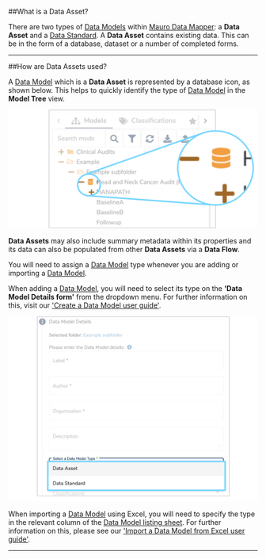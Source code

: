##What is a Data Asset?

There are two types of [Data Models](../data-model/data-model.md) within [Mauro Data Mapper](https://modelcatalogue.cs.ox.ac.uk/mdm-ui/#/home): a **Data Asset** and a [Data Standard](../data-standard/data-standard.md). 
A **Data Asset** contains existing data. This can be in the form of a database, dataset or a number of completed forms. 

---
##How are Data Assets used?

A [Data Model](../data-model/data-model.md) which is a **Data Asset** is represented by a database icon, as shown below. This helps to quickly identify the type of [Data Model](../data-model/data-model.md) in the **Model Tree** view. 

![Screenshot of Data Asset icon](data-asset-icon.png)

**Data Assets** may also include summary metadata within its properties and its data can also be populated from other **Data Assets** via a **Data Flow**. 

You will need to assign a [Data Model](../data-model/data-model.md) type whenever you are adding or importing a [Data Model](../data-model/data-model.md). 

When adding a [Data Model](../data-model/data-model.md), you will need to select its type on the **'Data Model Details form'** from the dropdown menu. For further information on this, visit our ['Create a Data Model user guide'](../../user-guides/create-a-data-model/create-a-data-model.md). 

![Screenshot of Data Type section of Data Model details form](data-model-details-form-data-type.png)

When importing a [Data Model](../data-model/data-model.md) using Excel, you will need to specify the type in the relevant column of the [Data Model listing sheet](../../user-guides/import-data-model-from-excel/import-data-model-from-excel.md#listing-sheet). For further information on this, please see our ['Import a Data Model from Excel user guide'](../../user-guides/import-data-model-from-excel/import-data-model-from-excel.md). 

---

